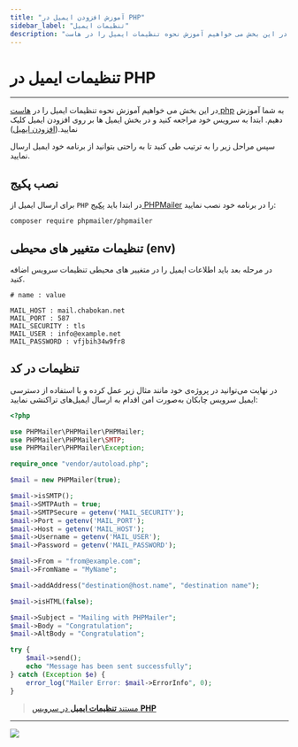 ```yaml
---
title: "آموزش افزودن ایمیل در PHP"
sidebar_label: "تنظیمات ایمیل"
description: "در این بخش می خواهیم آموزش نحوه تنظیمات ایمیل را در هاست php به شما آموزش دهیم."
---
```


# تنظیمات ایمیل در PHP
---

در این بخش می خواهیم آموزش نحوه تنظیمات ایمیل را در [هاست php](https://chabokan.net/cloud-hosting/php/) به شما آموزش دهیم. ابتدا به سرویس خود مراجعه کنید و در بخش ایمیل ها بر روی افزودن ایمیل کلیک نمایید.([افزودن ایمیل](https://docs.chabokan.net/features/email/add-email/))

سپس مراحل زیر را به ترتیب طی کنید تا به راحتی بتوانید از برنامه خود ایمیل ارسال نمایید.

## نصب پکیج

برای ارسال ایمیل از `PHP` در ابتدا باید [پکیج PHPMailer](https://github.com/PHPMailer/PHPMailer)  را در برنامه خود نصب نمایید:

```shell
composer require phpmailer/phpmailer
```

## تنظیمات متغییر های محیطی (env)

در مرحله بعد باید اطلاعات ایمیل را در متغییر های محیطی تنظیمات سرویس اضافه کنید.

```properties
# name : value

MAIL_HOST : mail.chabokan.net
MAIL_PORT : 587
MAIL_SECURITY : tls
MAIL_USER : info@example.net
MAIL_PASSWORD : vfjbih34w9fr8
```

## تنظیمات در کد

در نهایت می‌توانید در پروژه‌ی خود مانند مثال زیر عمل کرده و با استفاده از دسترسی ایمیل سرویس چابکان به‌صورت امن اقدام به ارسال ایمیل‌های تراکنشی نمایید:

```php
<?php

use PHPMailer\PHPMailer\PHPMailer;
use PHPMailer\PHPMailer\SMTP;
use PHPMailer\PHPMailer\Exception;

require_once "vendor/autoload.php";

$mail = new PHPMailer(true);

$mail->isSMTP();
$mail->SMTPAuth = true;
$mail->SMTPSecure = getenv('MAIL_SECURITY');
$mail->Port = getenv('MAIL_PORT');
$mail->Host = getenv('MAIL_HOST');
$mail->Username = getenv('MAIL_USER');
$mail->Password = getenv('MAIL_PASSWORD');

$mail->From = "from@example.com";
$mail->FromName = "MyName";

$mail->addAddress("destination@host.name", "destination name");

$mail->isHTML(false);

$mail->Subject = "Mailing with PHPMailer";
$mail->Body = "Congratulation";
$mail->AltBody = "Congratulation";

try {
    $mail->send();
    echo "Message has been sent successfully";
} catch (Exception $e) {
    error_log("Mailer Error: $mail->ErrorInfo", 0);
}
```

> [مستند **تنظیمات ایمیل** در سرویس **PHP**](https://github.com/PHPMailer/PHPMailer/blob/master/README.md)

---
<a href="https://hub.chabokan.net/fa/services/create/php" ><img src="https://s1.chabokan.net/docs/images/php-banner.png" /></a>